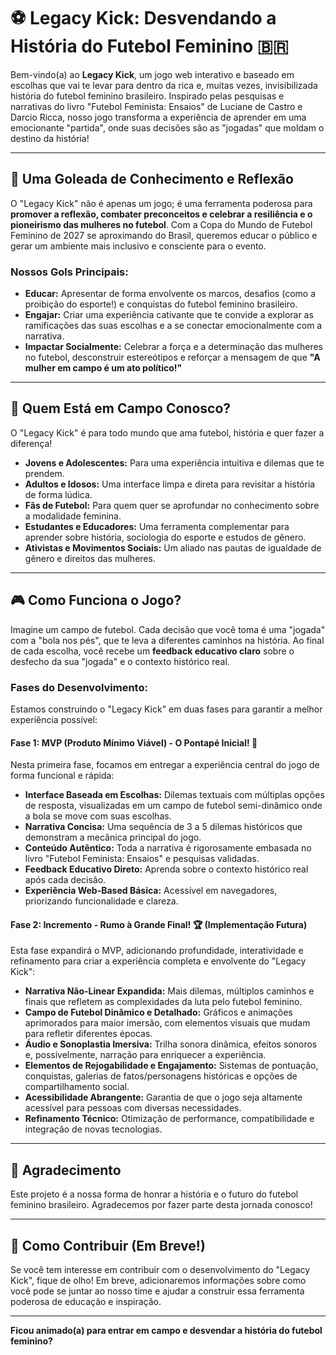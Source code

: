 
# ⚽ Legacy Kick: Desvendando a História do Futebol Feminino 🇧🇷

Bem-vindo(a) ao **Legacy Kick**, um jogo web interativo e baseado em escolhas que vai te levar para dentro da rica e, muitas vezes, invisibilizada história do futebol feminino brasileiro. Inspirado pelas pesquisas e narrativas do livro "Futebol Feminista: Ensaios" de Luciane de Castro e Darcio Ricca, nosso jogo transforma a experiência de aprender em uma emocionante "partida", onde suas decisões são as "jogadas" que moldam o destino da história!

---

## 🚀 Uma Goleada de Conhecimento e Reflexão

O "Legacy Kick" não é apenas um jogo; é uma ferramenta poderosa para **promover a reflexão, combater preconceitos e celebrar a resiliência e o pioneirismo das mulheres no futebol**. Com a Copa do Mundo de Futebol Feminino de 2027 se aproximando do Brasil, queremos educar o público e gerar um ambiente mais inclusivo e consciente para o evento.

### Nossos Gols Principais:

* **Educar:** Apresentar de forma envolvente os marcos, desafios (como a proibição do esporte!) e conquistas do futebol feminino brasileiro.
* **Engajar:** Criar uma experiência cativante que te convide a explorar as ramificações das suas escolhas e a se conectar emocionalmente com a narrativa.
* **Impactar Socialmente:** Celebrar a força e a determinação das mulheres no futebol, desconstruir estereótipos e reforçar a mensagem de que **"A mulher em campo é um ato político!"**

---

## 🎯 Quem Está em Campo Conosco?

O "Legacy Kick" é para todo mundo que ama futebol, história e quer fazer a diferença!

* **Jovens e Adolescentes:** Para uma experiência intuitiva e dilemas que te prendem.
* **Adultos e Idosos:** Uma interface limpa e direta para revisitar a história de forma lúdica.
* **Fãs de Futebol:** Para quem quer se aprofundar no conhecimento sobre a modalidade feminina.
* **Estudantes e Educadores:** Uma ferramenta complementar para aprender sobre história, sociologia do esporte e estudos de gênero.
* **Ativistas e Movimentos Sociais:** Um aliado nas pautas de igualdade de gênero e direitos das mulheres.

---

## 🎮 Como Funciona o Jogo?

Imagine um campo de futebol. Cada decisão que você toma é uma "jogada" com a "bola nos pés", que te leva a diferentes caminhos na história. Ao final de cada escolha, você recebe um **feedback educativo claro** sobre o desfecho da sua "jogada" e o contexto histórico real.

### Fases do Desenvolvimento:

Estamos construindo o "Legacy Kick" em duas fases para garantir a melhor experiência possível:

#### Fase 1: MVP (Produto Mínimo Viável) - O Pontapé Inicial! 🚀

Nesta primeira fase, focamos em entregar a experiência central do jogo de forma funcional e rápida:

* **Interface Baseada em Escolhas:** Dilemas textuais com múltiplas opções de resposta, visualizadas em um campo de futebol semi-dinâmico onde a bola se move com suas escolhas.
* **Narrativa Concisa:** Uma sequência de 3 a 5 dilemas históricos que demonstram a mecânica principal do jogo.
* **Conteúdo Autêntico:** Toda a narrativa é rigorosamente embasada no livro "Futebol Feminista: Ensaios" e pesquisas validadas.
* **Feedback Educativo Direto:** Aprenda sobre o contexto histórico real após cada decisão.
* **Experiência Web-Based Básica:** Acessível em navegadores, priorizando funcionalidade e clareza.

#### Fase 2: Incremento - Rumo à Grande Final! 🏆 (Implementação Futura)

Esta fase expandirá o MVP, adicionando profundidade, interatividade e refinamento para criar a experiência completa e envolvente do "Legacy Kick":

* **Narrativa Não-Linear Expandida:** Mais dilemas, múltiplos caminhos e finais que refletem as complexidades da luta pelo futebol feminino.
* **Campo de Futebol Dinâmico e Detalhado:** Gráficos e animações aprimorados para maior imersão, com elementos visuais que mudam para refletir diferentes épocas.
* **Áudio e Sonoplastia Imersiva:** Trilha sonora dinâmica, efeitos sonoros e, possivelmente, narração para enriquecer a experiência.
* **Elementos de Rejogabilidade e Engajamento:** Sistemas de pontuação, conquistas, galerias de fatos/personagens históricas e opções de compartilhamento social.
* **Acessibilidade Abrangente:** Garantia de que o jogo seja altamente acessível para pessoas com diversas necessidades.
* **Refinamento Técnico:** Otimização de performance, compatibilidade e integração de novas tecnologias.

---

## 🙏 Agradecimento

Este projeto é a nossa forma de honrar a história e o futuro do futebol feminino brasileiro. Agradecemos por fazer parte desta jornada conosco!

---

## 🤝 Como Contribuir (Em Breve!)

Se você tem interesse em contribuir com o desenvolvimento do "Legacy Kick", fique de olho! Em breve, adicionaremos informações sobre como você pode se juntar ao nosso time e ajudar a construir essa ferramenta poderosa de educação e inspiração.

---

**Ficou animado(a) para entrar em campo e desvendar a história do futebol feminino?**